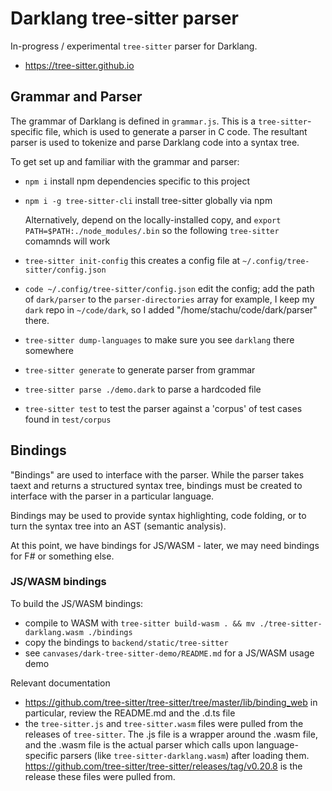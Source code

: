 # Darklang tree-sitter parser

In-progress / experimental `tree-sitter` parser for Darklang.

- https://tree-sitter.github.io

## Grammar and Parser

The grammar of Darklang is defined in `grammar.js`.
This is a `tree-sitter`-specific file, which is used to generate a parser in C code.
The resultant parser is used to tokenize and parse Darklang code into a syntax tree.

To get set up and familiar with the grammar and parser:

- `npm i` install npm dependencies specific to this project
- `npm i -g tree-sitter-cli`
  install tree-sitter globally via npm

  Alternatively, depend on the locally-installed copy,
  and `export PATH=$PATH:./node_modules/.bin`
  so the following `tree-sitter` comamnds will work

- `tree-sitter init-config`
  this creates a config file at `~/.config/tree-sitter/config.json`
- `code ~/.config/tree-sitter/config.json`
  edit the config; add the path of `dark/parser` to the `parser-directories` array
  for example, I keep my `dark` repo in `~/code/dark`,
  so I added "/home/stachu/code/dark/parser" there.
- `tree-sitter dump-languages` to make sure you see `darklang` there somewhere
- `tree-sitter generate` to generate parser from grammar
- `tree-sitter parse ./demo.dark` to parse a hardcoded file
- `tree-sitter test` to test the parser against a 'corpus' of test cases found in `test/corpus`

## Bindings

"Bindings" are used to interface with the parser. While the parser takes taext and returns a structured syntax tree,
bindings must be created to interface with the parser in a particular language.

Bindings may be used to provide syntax highlighting, code folding, or to turn the syntax tree into an AST (semantic analysis).

At this point, we have bindings for JS/WASM - later, we may need bindings for F# or something else.

### JS/WASM bindings

To build the JS/WASM bindings:

- compile to WASM with `tree-sitter build-wasm . && mv ./tree-sitter-darklang.wasm ./bindings`
- copy the bindings to `backend/static/tree-sitter`
- see `canvases/dark-tree-sitter-demo/README.md` for a JS/WASM usage demo

Relevant documentation

- https://github.com/tree-sitter/tree-sitter/tree/master/lib/binding_web
  in particular, review the README.md and the .d.ts file
- the `tree-sitter.js` and `tree-sitter.wasm` files were pulled from the releases of `tree-sitter`.
  The .js file is a wrapper around the .wasm file, and the .wasm file is the actual parser which calls upon language-specific parsers (like `tree-sitter-darklang.wasm`) after loading them.
  https://github.com/tree-sitter/tree-sitter/releases/tag/v0.20.8 is the release these files were pulled from.

